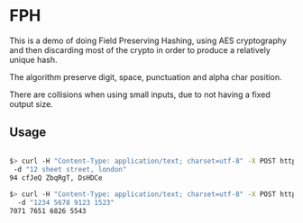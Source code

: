 # FPH

This is a demo of doing Field Preserving Hashing, using AES cryptography and then discarding most of the crypto in order 
to produce a relatively unique hash.

The algorithm preserve digit, space, punctuation and alpha char position.

There are collisions when using small inputs, due to not having a fixed output size.  

## Usage

```bash

$> curl -H "Content-Type: application/text; charset=utf-8" -X POST http://localhost:8080/hash
 -d "12 sheet street, london"
94 cfJeQ ZbqRgT, DsHDCe
 
$> curl -H "Content-Type: application/text; charset=utf-8" -X POST http://localhost:8080/hash
  -d "1234 5678 9123 1523"
7071 7651 6826 5543
```